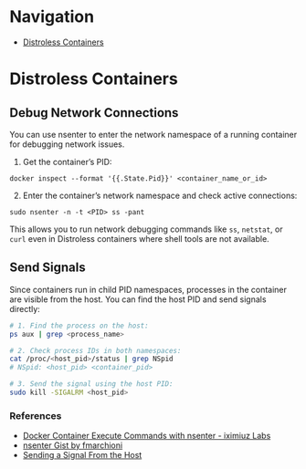 # Navigation
 - [Distroless Containers](#distroless-containers)

# Distroless Containers
## Debug Network Connections
You can use nsenter to enter the network namespace of a running container for debugging network issues.

1. Get the container’s PID:
```
docker inspect --format '{{.State.Pid}}' <container_name_or_id>
```
2. Enter the container’s network namespace and check active connections:
```
sudo nsenter -n -t <PID> ss -pant
```
This allows you to run network debugging commands like `ss`, `netstat`, or `curl` even in Distroless containers where shell tools are not available.

## Send Signals
Since containers run in child PID namespaces, processes in the container are visible from the host. You can find the host PID and send signals directly:
```bash
# 1. Find the process on the host:
ps aux | grep <process_name>

# 2. Check process IDs in both namespaces:
cat /proc/<host_pid>/status | grep NSpid
# NSpid: <host_pid> <container_pid>

# 3. Send the signal using the host PID:
sudo kill -SIGALRM <host_pid>
```

### References
- [Docker Container Execute Commands with nsenter - iximiuz Labs](https://labs.iximiuz.com/challenges/docker-container-execute-commands-with-nsenter)
- [nsenter Gist by fmarchioni](https://gist.github.com/fmarchioni/5f1faf6586e6f371974a22078234fb09)
- [Sending a Signal From the Host](https://www.baeldung.com/linux/docker-send-signals-to-process#sending-a-signal-from-the-host)
